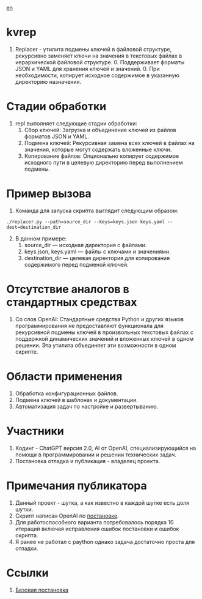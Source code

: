 [en](./README.md)

# kvrep

1. Replacer - утилита подмены ключей в файловой структуре, рекурсивно заменяет ключи на значения в текстовых файлах в иерархической файловой структуре. 
    0. Поддерживает форматы JSON и YAML для хранения ключей и значений. 
    0. При необходимости, копирует исходное содержимое в указанную директорию назначения.



# Стадии обработки

1. repl выполняет следующие стадии обработки:
    1. Сбор ключей: Загрузка и объединение ключей из файлов форматов JSON и YAML.
    2. Подмена ключей: Рекурсивная замена всех ключей в файлах на значения, которые могут содержать вложенные ключи.
    3. Копирование файлов: Опционально копирует содержимое исходного пути в целевую директорию перед выполнением подмены.



# Пример вызова

1. Команда для запуска скрипта выглядит следующим образом:

```./replacer.py --path=source_dir --keys=keys.json keys.yaml --dest=destination_dir```

2. В данном примере:
    1. source_dir — исходная директория с файлами.
    0. keys.json, keys.yaml — файлы с ключами и значениями.
    0. destination_dir — целевая директория для копирования содержимого перед подменой ключей.



# Отсутствие аналогов в стандартных средствах

1. Со слов OpenAI: Стандартные средства Python и других языков программирования не предоставляют функционала для 
рекурсивной подмены ключей в произвольных текстовых файлах с поддержкой динамических значений и 
вложенных ключей в одном решении. Эта утилита объединяет эти возможности в одном скрипте.



# Области применения

1. Обработка конфигурационных файлов.
0. Подмена ключей в шаблонах и документации.
0. Автоматизация задач по настройке и развертыванию.



# Участники

1. Кодинг - ChatGPT версия 2.0, AI от OpenAI, специализирующийся на помощи в программировании и решении технических задач.
2. Постановка отладка и публикация - владелец проекта.



# Примечания публикатора

1. Данный проект - шутка, а как известно в каждой шутке есть доля шутки.
0. Скрипт написан OpenAI по [постановке](./task.ai).
0. Для работоспособного варианта потребовалось порядка 10 итераций включая исправления ошибок постановки и ошибок скрипта.
0. Я ранее не работал с paython однако задача достаточно проста для отладки.



# Ссылки

1. [Базовая постановка](./task.ai)
